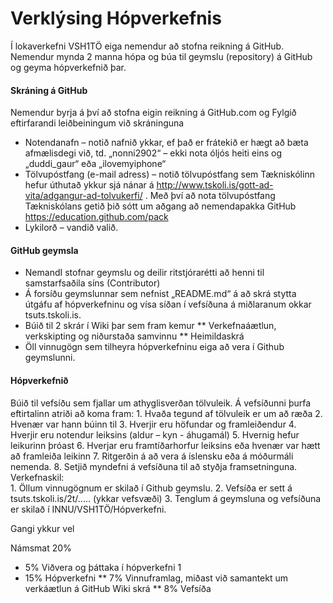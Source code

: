 # Verklýsing Hópverkefnis 

Í lokaverkefni VSH1TÖ eiga nemendur að stofna reikning á GitHub.   Nemendur mynda 2 manna hópa og búa til geymslu (repository) á GitHub og geyma hópverkefnið þar.    

#### Skráning á GitHub
Nemendur byrja á því að stofna eigin reikning á GitHub.com og 
Fylgið eftirfarandi leiðbeiningum við skráninguna

*	Notendanafn – notið nafnið ykkar,  ef það er frátekið er hægt að bæta afmælisdegi við, 
td. „nonni2902“ – ekki nota óljós heiti eins og „duddi_gaur“ eða „ilovemyiphone“
*	Tölvupóstfang (e-mail adress) – notið tölvupóstfang sem Tækniskólinn hefur úthutað ykkur sjá nánar á http://www.tskoli.is/gott-ad-vita/adgangur-ad-tolvukerfi/ .  Með því að nota tölvupóstfang Tækniskólans getið þið sótt um aðgang að  nemendapakka GitHub https://education.github.com/pack 
*	Lykilorð – vandið valið.

#### GitHub geymsla 
*	NemandI stofnar geymslu og deilir ritstjórarétti að henni til samstarfsaðila síns (Contributor)  
*	Á forsíðu geymslunnar sem nefnist „README.md“ á að skrá stytta útgáfu af hópverkefninu og vísa síðan í vefsíðuna á miðlaranum okkar tsuts.tskoli.is.
*	Búið til 2 skrár í Wiki þar sem fram kemur 
	**	Verkefnaáætlun, verkskipting og niðurstaða samvinnu
	**	Heimildaskrá
*	Öll vinnugögn sem tilheyra hópverkefninu eiga að vera í Github geymslunni. 


#### Hópverkefnið
Búið til vefsíðu sem fjallar um athyglisverðan tölvuleik.  Á vefsíðunni þurfa eftirtalinn atriði að koma fram:
	1.	Hvaða tegund af tölvuleik er um að ræða
	2.	Hvenær var hann búinn til 
	3.	Hverjir eru höfundar og framleiðendur
	4.	Hverjir eru notendur leiksins (aldur – kyn - áhugamál)
	5.	Hvernig hefur leikurinn þróast
	6.	Hverjar eru framtíðarhorfur leiksins eða hvenær var hætt að framleiða leikinn
	7.	Ritgerðin á að vera á íslensku eða á móðurmáli nemenda.
	8.	Setjið myndefni á vefsíðuna til að styðja framsetninguna.
Verkefnaskil:	
	1.	Öllum vinnugögnum er skilað í Github geymslu. 
	2.	Vefsíða er sett á tsuts.tskoli.is/2t/..... (ykkar vefsvæði)
	3.	Tenglum á geymsluna og vefsíðuna er skilað í INNU/VSH1TÖ/Hópverkefni. 

Gangi ykkur vel

Námsmat 20% 
*	5%  Viðvera og þáttaka í hópverkefni 1	
*	15% Hópverkefni
	**	7%  Vinnuframlag, miðast við samantekt um verkáætlun á GitHub Wiki skrá
	**	8%  Vefsíða	

